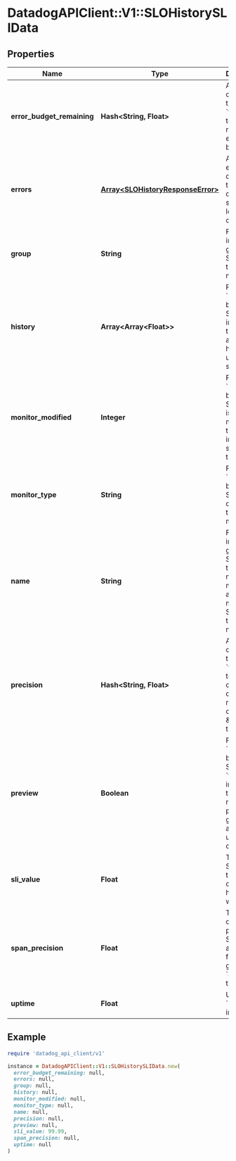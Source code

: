 # DatadogAPIClient::V1::SLOHistorySLIData

## Properties

| Name | Type | Description | Notes |
| ---- | ---- | ----------- | ----- |
| **error_budget_remaining** | **Hash&lt;String, Float&gt;** | A mapping of threshold &#x60;timeframe&#x60; to the remaining error budget. | [optional] |
| **errors** | [**Array&lt;SLOHistoryResponseError&gt;**](SLOHistoryResponseError.md) | A list of errors while querying the history data for the service level objective. | [optional] |
| **group** | **String** | For groups in a grouped SLO, this is the group name. | [optional] |
| **history** | **Array&lt;Array&lt;Float&gt;&gt;** | For &#x60;monitor&#x60; based SLOs, this includes the aggregated history uptime time series. | [optional] |
| **monitor_modified** | **Integer** | For &#x60;monitor&#x60; based SLOs, this is the last modified timestamp in epoch seconds of the monitor. | [optional] |
| **monitor_type** | **String** | For &#x60;monitor&#x60; based SLOs, this describes the type of monitor. | [optional] |
| **name** | **String** | For groups in a grouped SLO, this is the group name. For monitors in a multi-monitor SLO, this is the monitor name. | [optional] |
| **precision** | **Hash&lt;String, Float&gt;** | A mapping of threshold &#x60;timeframe&#x60; to number of accurate decimals, regardless of the from &amp;&amp; to timestamp. | [optional] |
| **preview** | **Boolean** | For &#x60;monitor&#x60; based SLOs, when &#x60;true&#x60; this indicates that a replay is in progress to give an accurate uptime calculation. | [optional] |
| **sli_value** | **Float** | The current SLI value of the SLO over the history window. | [optional] |
| **span_precision** | **Float** | The amount of decimal places the SLI value is accurate to for the given from &#x60;&amp;&amp;&#x60; to timestamp. | [optional] |
| **uptime** | **Float** | Use &#x60;sli_value&#x60; instead. | [optional] |

## Example

```ruby
require 'datadog_api_client/v1'

instance = DatadogAPIClient::V1::SLOHistorySLIData.new(
  error_budget_remaining: null,
  errors: null,
  group: null,
  history: null,
  monitor_modified: null,
  monitor_type: null,
  name: null,
  precision: null,
  preview: null,
  sli_value: 99.99,
  span_precision: null,
  uptime: null
)
```

